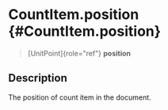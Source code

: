 CountItem.position {#CountItem.position}
==================

> [UnitPoint]{role="ref"} **position**

Description
-----------

The position of count item in the document.
